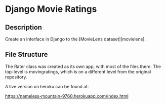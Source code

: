 # Django Movie Ratings

## Description

Create an interface in Django to the [MovieLens dataset][movielens].

## File Structure

The Rater class was created as its own app, with most of the files there.
The top-level is movingratings, which is on a different level from the
original repository.

A live version on heroku can be found at:

https://nameless-mountain-9760.herokuapp.com/index.html
